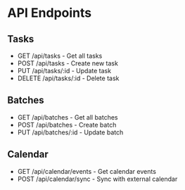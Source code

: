 # API Endpoints

## Tasks

- GET /api/tasks - Get all tasks
- POST /api/tasks - Create new task
- PUT /api/tasks/:id - Update task
- DELETE /api/tasks/:id - Delete task

## Batches

- GET /api/batches - Get all batches
- POST /api/batches - Create batch
- PUT /api/batches/:id - Update batch

## Calendar

- GET /api/calendar/events - Get calendar events
- POST /api/calendar/sync - Sync with external calendar
